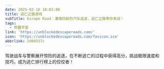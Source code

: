 ```yaml
---
date: 2025-02-16 18:03:08
title: 逃亡之路游戏
subTitle: Escape Road：激情四射的汽车追逐，逃亡之路等你来战！
tags:
  - 奇趣宇宙
link: 'https://unblockedescaperoads.com/'
icon: 'https://unblockedescaperoads.com/favicon.ico'
abbrlink: 2d04557c
---
```


驾驶战车与警察展开惊险的追逐，在不断逃亡的过程中获得高分，挑战极限速度和技巧，成为逃亡排行榜上的佼佼者！